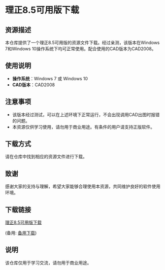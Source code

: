 # 理正8.5可用版下载

## 资源描述

本仓库提供了一个理正8.5可用版的资源文件下载。经过亲测，该版本在Windows 7和Windows 10操作系统下均可正常使用。配合使用的CAD版本为CAD2008。

## 使用说明

- **操作系统**：Windows 7 或 Windows 10
- **CAD版本**：CAD2008

## 注意事项

- 该版本经过测试，可以在上述环境下正常运行，不会出现调用CAD出图时报错的问题。
- 本资源仅供学习使用，请勿用于商业用途。有条件的用户请支持正版软件。

## 下载方式

请在仓库中找到相应的资源文件进行下载。

## 致谢

感谢大家的支持与理解，希望大家能够合理使用本资源，共同维护良好的软件使用环境。

## 下载链接
[理正8.5可用版下载](https://pan.quark.cn/s/1fe614326e1f) 

(备用: [备用下载](https://pan.baidu.com/s/1wg9ENfveA0L59gJmukUL2A?pwd=1234))

## 说明

该仓库仅用于学习交流，请勿用于商业用途。
